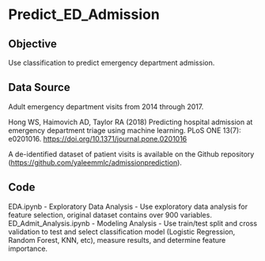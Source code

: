 # Predict_ED_Admission

## Objective

Use classification to predict emergency department admission. 

## Data Source

Adult emergency department visits from 2014 through 2017.

Hong WS, Haimovich AD, Taylor RA (2018) Predicting hospital admission at emergency department triage using machine learning. 
PLoS ONE 13(7): e0201016. https://doi.org/10.1371/journal.pone.0201016

A de-identified dataset of patient visits is available on the Github repository (https://github.com/yaleemmlc/admissionprediction).

## Code
EDA.ipynb - Exploratory Data Analysis - Use exploratory data analysis for feature selection, original dataset contains over 900 variables.  
ED_Admit_Analysis.ipynb - Modeling Analysis - Use train/test split and cross validation to test and select classification model (Logistic Regression, Random Forest, KNN, etc),
measure results, and determine feature importance.
